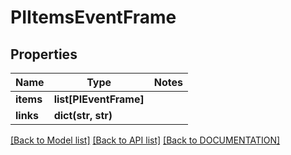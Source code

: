 # PIItemsEventFrame

## Properties
Name | Type | Notes
------------ | ------------- | -------------
**items** | **list[PIEventFrame]**
**links** | **dict(str, str)**

[[Back to Model list]](../../DOCUMENTATION.md#documentation-for-models) [[Back to API list]](../../DOCUMENTATION.md#documentation-for-api-endpoints) [[Back to DOCUMENTATION]](../../DOCUMENTATION.md)

